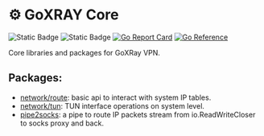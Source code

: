 # ⚙️ GoXRAY Core

![Static Badge](https://img.shields.io/badge/OS-macOS%20%7C%20Linux-blue?style=flat&logo=linux&logoColor=white&logoSize=auto&color=blue)
![Static Badge](https://img.shields.io/badge/Go-1.21+-00ADD8?style=flat&logo=go&logoColor=white)
[![Go Report Card](https://goreportcard.com/badge/github.com/goxray/core)](https://goreportcard.com/report/github.com/goxray/core)
[![Go Reference](https://pkg.go.dev/badge/github.com/goxray/core.svg)](https://pkg.go.dev/github.com/goxray/core)

Core libraries and packages for GoXRay VPN.

## Packages:
- [network/route](/network/route): basic api to interact with system IP tables.
- [network/tun](/network/tun): TUN interface operations on system level.
- [pipe2socks](/pipe2socks): a pipe to route IP packets stream from io.ReadWriteCloser to socks proxy and back.
